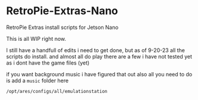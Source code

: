 # RetroPie-Extras-Nano
RetroPie Extras install scripts for Jetson Nano

This is all WIP right now. 

I still have a handfull of edits i need to get done, but as of 9-20-23 all the scripts do install. and almost all do play
there are a few i have not tested yet as i dont have the game files (yet)

if you want background music i have figured that out also
all you need to do is add a ``music`` folder here 

``/opt/ares/configs/all/emulationstation``

